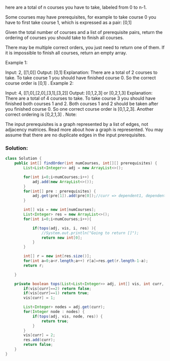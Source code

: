 here are a total of n courses you have to take, labeled from 0 to n-1.

Some courses may have prerequisites, for example to take course 0 you have to first take course 1, which is expressed as a pair: [0,1]

Given the total number of courses and a list of prerequisite pairs, return the ordering of courses you should take to finish all courses.

There may be multiple correct orders, you just need to return one of them. If it is impossible to finish all courses, return an empty array.

Example 1:

Input: 2, [[1,0]]
Output: [0,1]
Explanation: There are a total of 2 courses to take. To take course 1 you should have finished
course 0. So the correct course order is [0,1] .
Example 2:

Input: 4, [[1,0],[2,0],[3,1],[3,2]]
Output: [0,1,2,3] or [0,2,1,3]
Explanation: There are a total of 4 courses to take. To take course 3 you should have finished both
courses 1 and 2. Both courses 1 and 2 should be taken after you finished course 0.
So one correct course order is [0,1,2,3]. Another correct ordering is [0,2,1,3] .
Note:

The input prerequisites is a graph represented by a list of edges, not adjacency matrices. Read more about how a graph is represented.
You may assume that there are no duplicate edges in the input prerequisites.

### Solution:
```java
class Solution {
    public int[] findOrder(int numCourses, int[][] prerequisites) {
        List<List<Integer>> adj = new ArrayList<>();

        for(int i=0;i<numCourses;i++) {
            adj.add(new ArrayList<>());
        }
        for(int[] pre : prerequisites) {
            adj.get(pre[1]).add(pre[0]);//curr => dependent1, dependent2,dependent3
        }

        int[] vis = new int[numCourses];
        List<Integer> res = new ArrayList<>();
        for(int i=0;i<numCourses;i++){

            if(tops(adj, vis, i, res) ){
                //System.out.println("Going to return []");
                return new int[0];
            }
        }

        int[] r = new int[res.size()];
        for(int a=0;a<r.length;a++) r[a]=res.get(r.length-1-a);
        return r;

    }

    private boolean tops(List<List<Integer>> adj, int[] vis, int curr, List<Integer> res) {
        if(vis[curr]==2) return false;
        if(vis[curr]==1) return true;
        vis[curr] = 1;

        List<Integer> nodes = adj.get(curr);
        for(Integer node : nodes) {
            if(tops(adj, vis, node, res)) {
                return true;
            }
        }
        vis[curr] = 2;
        res.add(curr);
        return false;
    }
}

```

